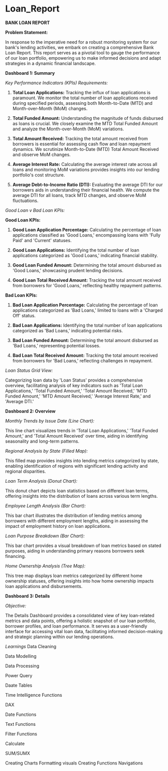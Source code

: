 # Loan_Report

**BANK LOAN REPORT**

**Problem Statement:**

In response to the imperative need for a robust monitoring system for our bank's lending activities, we embark on creating a comprehensive Bank Loan Report. This report serves as a pivotal tool to gauge the performance of our loan portfolio, empowering us to make informed decisions and adapt strategies in a dynamic financial landscape.

**Dashboard 1: Summary**

*Key Performance Indicators (KPIs) Requirements:*

1. **Total Loan Applications:** Tracking the influx of loan applications is paramount. We monitor the total number of loan applications received during specified periods, assessing both Month-to-Date (MTD) and Month-over-Month (MoM) changes.
  
2. **Total Funded Amount:** Understanding the magnitude of funds disbursed as loans is crucial. We closely examine the MTD Total Funded Amount and analyze the Month-over-Month (MoM) variations.
  
3. **Total Amount Received:** Tracking the total amount received from borrowers is essential for assessing cash flow and loan repayment dynamics. We scrutinize Month-to-Date (MTD) Total Amount Received and observe MoM changes.
  
4. **Average Interest Rate:** Calculating the average interest rate across all loans and monitoring MoM variations provides insights into our lending portfolio's cost structure.
  
5. **Average Debt-to-Income Ratio (DTI):** Evaluating the average DTI for our borrowers aids in understanding their financial health. We compute the average DTI for all loans, track MTD changes, and observe MoM fluctuations.

*Good Loan v Bad Loan KPIs:*

**Good Loan KPIs:**

1. **Good Loan Application Percentage:** Calculating the percentage of loan applications classified as 'Good Loans,' encompassing loans with 'Fully Paid' and 'Current' statuses.
  
2. **Good Loan Applications:** Identifying the total number of loan applications categorized as 'Good Loans,' indicating financial stability.
  
3. **Good Loan Funded Amount:** Determining the total amount disbursed as 'Good Loans,' showcasing prudent lending decisions.
  
4. **Good Loan Total Received Amount:** Tracking the total amount received from borrowers for 'Good Loans,' reflecting healthy repayment patterns.

**Bad Loan KPIs:**

1. **Bad Loan Application Percentage:** Calculating the percentage of loan applications categorized as 'Bad Loans,' limited to loans with a 'Charged Off' status.
  
2. **Bad Loan Applications:** Identifying the total number of loan applications categorized as 'Bad Loans,' indicating potential risks.
  
3. **Bad Loan Funded Amount:** Determining the total amount disbursed as 'Bad Loans,' representing potential losses.
  
4. **Bad Loan Total Received Amount:** Tracking the total amount received from borrowers for 'Bad Loans,' reflecting challenges in repayment.

*Loan Status Grid View:*

Categorizing loan data by 'Loan Status' provides a comprehensive overview, facilitating analysis of key indicators such as 'Total Loan Applications,' 'Total Funded Amount,' 'Total Amount Received,' 'MTD Funded Amount,' 'MTD Amount Received,' 'Average Interest Rate,' and 'Average DTI.'

**Dashboard 2: Overview**

*Monthly Trends by Issue Date (Line Chart):*

This line chart visualizes trends in 'Total Loan Applications,' 'Total Funded Amount,' and 'Total Amount Received' over time, aiding in identifying seasonality and long-term patterns.

*Regional Analysis by State (Filled Map):*

This filled map provides insights into lending metrics categorized by state, enabling identification of regions with significant lending activity and regional disparities.

*Loan Term Analysis (Donut Chart):*

This donut chart depicts loan statistics based on different loan terms, offering insights into the distribution of loans across various term lengths.

*Employee Length Analysis (Bar Chart):*

This bar chart illustrates the distribution of lending metrics among borrowers with different employment lengths, aiding in assessing the impact of employment history on loan applications.

*Loan Purpose Breakdown (Bar Chart):*

This bar chart provides a visual breakdown of loan metrics based on stated purposes, aiding in understanding primary reasons borrowers seek financing.

*Home Ownership Analysis (Tree Map):*

This tree map displays loan metrics categorized by different home ownership statuses, offering insights into how home ownership impacts loan applications and disbursements.

**Dashboard 3: Details**

*Objective:*

The Details Dashboard provides a consolidated view of key loan-related metrics and data points, offering a holistic snapshot of our loan portfolio, borrower profiles, and loan performance. It serves as a user-friendly interface for accessing vital loan data, facilitating informed decision-making and strategic planning within our lending operations.

*Learnings*
Data Cleaning 

Data Modelling

Data Processing

Power Query

Daate Tables

Time Intelligence Functions

DAX

Date Functions

Text Functions

Filter Functions

Calculate

SUM/SUMX

Creating Charts
Formatting visuals
Creating Functions
Navigations

